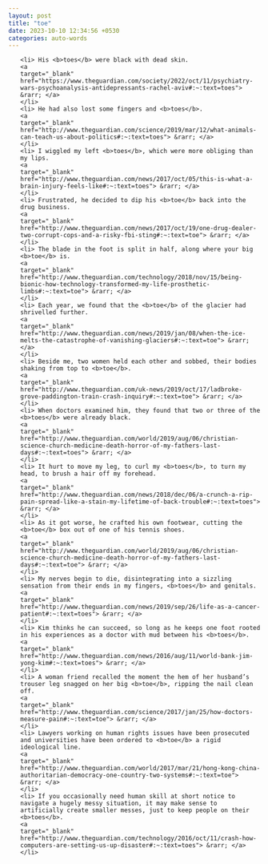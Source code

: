 ```yaml
---
layout: post
title: "toe"
date: 2023-10-10 12:34:56 +0530
categories: auto-words
---
```

<ol>

    <li> His <b>toes</b> were black with dead skin.
    <a 
    target="_blank" 
    href="https://www.theguardian.com/society/2022/oct/11/psychiatry-wars-psychoanalysis-antidepressants-rachel-aviv#:~:text=toes"> &rarr; </a>
    </li>
    <li> He had also lost some fingers and <b>toes</b>.
    <a 
    target="_blank" 
    href="http://www.theguardian.com/science/2019/mar/12/what-animals-can-teach-us-about-politics#:~:text=toes"> &rarr; </a>
    </li>
    <li> I wiggled my left <b>toes</b>, which were more obliging than my lips.
    <a 
    target="_blank" 
    href="http://www.theguardian.com/news/2017/oct/05/this-is-what-a-brain-injury-feels-like#:~:text=toes"> &rarr; </a>
    </li>
    <li> Frustrated, he decided to dip his <b>toe</b> back into the drug business.
    <a 
    target="_blank" 
    href="http://www.theguardian.com/news/2017/oct/19/one-drug-dealer-two-corrupt-cops-and-a-risky-fbi-sting#:~:text=toe"> &rarr; </a>
    </li>
    <li> The blade in the foot is split in half, along where your big <b>toe</b> is.
    <a 
    target="_blank" 
    href="http://www.theguardian.com/technology/2018/nov/15/being-bionic-how-technology-transformed-my-life-prosthetic-limbs#:~:text=toe"> &rarr; </a>
    </li>
    <li> Each year, we found that the <b>toe</b> of the glacier had shrivelled further.
    <a 
    target="_blank" 
    href="http://www.theguardian.com/news/2019/jan/08/when-the-ice-melts-the-catastrophe-of-vanishing-glaciers#:~:text=toe"> &rarr; </a>
    </li>
    <li> Beside me, two women held each other and sobbed, their bodies shaking from top to <b>toe</b>.
    <a 
    target="_blank" 
    href="http://www.theguardian.com/uk-news/2019/oct/17/ladbroke-grove-paddington-train-crash-inquiry#:~:text=toe"> &rarr; </a>
    </li>
    <li> When doctors examined him, they found that two or three of the <b>toes</b> were already black.
    <a 
    target="_blank" 
    href="http://www.theguardian.com/world/2019/aug/06/christian-science-church-medicine-death-horror-of-my-fathers-last-days#:~:text=toes"> &rarr; </a>
    </li>
    <li> It hurt to move my leg, to curl my <b>toes</b>, to turn my head, to brush a hair off my forehead.
    <a 
    target="_blank" 
    href="http://www.theguardian.com/news/2018/dec/06/a-crunch-a-rip-pain-spread-like-a-stain-my-lifetime-of-back-trouble#:~:text=toes"> &rarr; </a>
    </li>
    <li> As it got worse, he crafted his own footwear, cutting the <b>toe</b> box out of one of his tennis shoes.
    <a 
    target="_blank" 
    href="http://www.theguardian.com/world/2019/aug/06/christian-science-church-medicine-death-horror-of-my-fathers-last-days#:~:text=toe"> &rarr; </a>
    </li>
    <li> My nerves begin to die, disintegrating into a sizzling sensation from their ends in my fingers, <b>toes</b> and genitals.
    <a 
    target="_blank" 
    href="http://www.theguardian.com/news/2019/sep/26/life-as-a-cancer-patient#:~:text=toes"> &rarr; </a>
    </li>
    <li> Kim thinks he can succeed, so long as he keeps one foot rooted in his experiences as a doctor with mud between his <b>toes</b>.
    <a 
    target="_blank" 
    href="http://www.theguardian.com/news/2016/aug/11/world-bank-jim-yong-kim#:~:text=toes"> &rarr; </a>
    </li>
    <li> A woman friend recalled the moment the hem of her husband’s trouser leg snagged on her big <b>toe</b>, ripping the nail clean off.
    <a 
    target="_blank" 
    href="http://www.theguardian.com/science/2017/jan/25/how-doctors-measure-pain#:~:text=toe"> &rarr; </a>
    </li>
    <li> Lawyers working on human rights issues have been prosecuted and universities have been ordered to <b>toe</b> a rigid ideological line.
    <a 
    target="_blank" 
    href="http://www.theguardian.com/world/2017/mar/21/hong-kong-china-authoritarian-democracy-one-country-two-systems#:~:text=toe"> &rarr; </a>
    </li>
    <li> If you occasionally need human skill at short notice to navigate a hugely messy situation, it may make sense to artificially create smaller messes, just to keep people on their <b>toes</b>.
    <a 
    target="_blank" 
    href="http://www.theguardian.com/technology/2016/oct/11/crash-how-computers-are-setting-us-up-disaster#:~:text=toes"> &rarr; </a>
    </li>